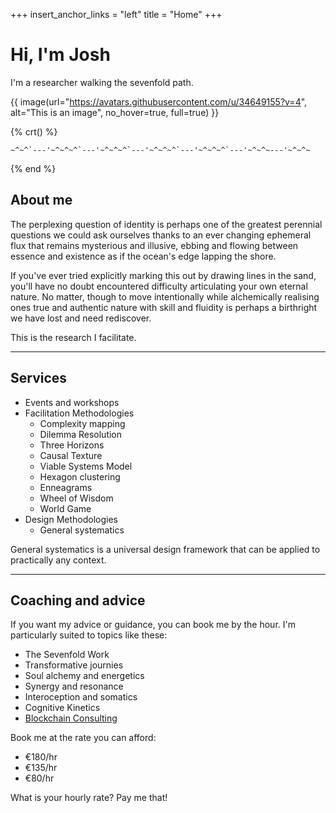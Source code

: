 +++
insert_anchor_links = "left"
title = "Home"
+++

# Hi, I'm Josh
 
I'm a researcher walking the sevenfold path.

{{ image(url="https://avatars.githubusercontent.com/u/34649155?v=4", alt="This is an image", no_hover=true, full=true) }}

{% crt() %}

```
~^~^`---'~^~^~^`---'~^~^~^`---'~^~^~^`---'~^~^~^`---'~^~^~---'~^~^~
```
{% end %}


## About me

The perplexing question of identity is perhaps one of the greatest perennial questions we could ask ourselves thanks to an ever changing ephemeral flux that remains mysterious and illusive, ebbing and flowing between essence and existence as if the ocean's edge lapping the shore. 

If you've ever tried explicitly marking this out by drawing lines in the sand, you'll have no doubt encountered difficulty articulating your own eternal nature. No matter, though to move intentionally while alchemically realising ones true and authentic nature with skill and fluidity is perhaps a birthright we have lost and need rediscover. 

This is the research I facilitate. 

--- 

## Services
- Events and workshops
- Facilitation Methodologies
  - Complexity mapping
  - Dilemma Resolution
  - Three Horizons
  - Causal Texture
  - Viable Systems Model
  - Hexagon clustering
  - Enneagrams
  - Wheel of Wisdom
  - World Game
- Design Methodologies
  - General systematics

General systematics is a universal design framework that can be applied to practically any context. 

--- 

## Coaching and advice
If you want my advice or guidance, you can book me by the hour. I'm particularly suited to topics like these:
- The Sevenfold Work
- Transformative journies
- Soul alchemy and energetics
- Synergy and resonance
- Interoception and somatics
- Cognitive Kinetics
- [Blockchain Consulting](http://www.consulting.tothecosmos.org)

Book me at the rate you can afford:

- €180/hr
- €135/hr
- €80/hr

What is your hourly rate? Pay me that!